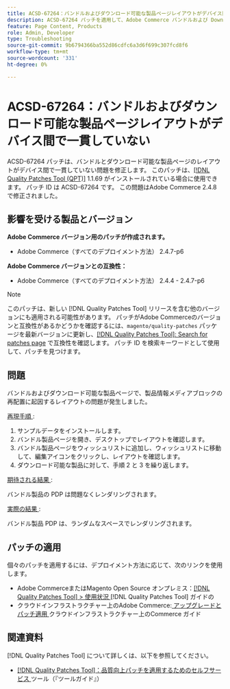 ```yaml
---
title: ACSD-67264：バンドルおよびダウンロード可能な製品ページレイアウトがデバイス間で一貫していない
description: ACSD-67264 パッチを適用して、Adobe Commerce バンドルおよび Downloadable pages experience layout issues due to rearrangement of the product info media block を修正してください。
feature: Page Content, Products
role: Admin, Developer
type: Troubleshooting
source-git-commit: 9b6794366ba552d86cdfc6a3d6f699c307fcd8f6
workflow-type: tm+mt
source-wordcount: '331'
ht-degree: 0%

---
```



# ACSD-67264：バンドルおよびダウンロード可能な製品ページレイアウトがデバイス間で一貫していない

ACSD-67264 パッチは、バンドルとダウンロード可能な製品ページのレイアウトがデバイス間で一貫していない問題を修正します。 このパッチは、[[!DNL Quality Patches Tool (QPT)]](/help/tools/quality-patches-tool/quality-patches-tool-to-self-serve-quality-patches.md) 1.1.69 がインストールされている場合に使用できます。 パッチ ID は ACSD-67264 です。 この問題はAdobe Commerce 2.4.8 で修正されました。

## 影響を受ける製品とバージョン

**Adobe Commerce バージョン用のパッチが作成されます。**

* Adobe Commerce（すべてのデプロイメント方法） 2.4.7-p6

**Adobe Commerce バージョンとの互換性：**

* Adobe Commerce（すべてのデプロイメント方法） 2.4.4 - 2.4.7-p6

>[!NOTE]
>
>このパッチは、新しい [!DNL Quality Patches Tool] リリースを含む他のバージョンにも適用される可能性があります。 パッチがAdobe Commerceのバージョンと互換性があるかどうかを確認するには、`magento/quality-patches` パッケージを最新バージョンに更新し、[[!DNL Quality Patches Tool]: Search for patches page](https://experienceleague.adobe.com/tools/commerce-quality-patches/index.html) で互換性を確認します。 パッチ ID を検索キーワードとして使用して、パッチを見つけます。

## 問題

バンドルおよびダウンロード可能な製品ページで、製品情報メディアブロックの再配置に起因するレイアウトの問題が発生しました。

<u> 再現手順 </u>:

1. サンプルデータをインストールします。
1. バンドル製品ページを開き、デスクトップでレイアウトを確認します。
1. バンドル製品ページをウィッシュリストに追加し、ウィッシュリストに移動して、編集アイコンをクリックし、レイアウトを確認します。
1. ダウンロード可能な製品に対して、手順 2 と 3 を繰り返します。

<u> 期待される結果 </u>:

バンドル製品の PDP は問題なくレンダリングされます。

<u> 実際の結果 </u>:

バンドル製品 PDP は、ランダムなスペースでレンダリングされます。

## パッチの適用

個々のパッチを適用するには、デプロイメント方法に応じて、次のリンクを使用します。

* Adobe CommerceまたはMagento Open Source オンプレミス：[[!DNL Quality Patches Tool] > 使用状況 ](/help/tools/quality-patches-tool/usage.md) [!DNL Quality Patches Tool] ガイドの
* クラウドインフラストラクチャー上のAdobe Commerce:[ アップグレードとパッチ適用 ](https://experienceleague.adobe.com/docs/commerce-cloud-service/user-guide/develop/upgrade/apply-patches.html) クラウドインフラストラクチャー上のCommerce ガイド

## 関連資料

[!DNL Quality Patches Tool] について詳しくは、以下を参照してください。

* [[!DNL Quality Patches Tool]：品質向上パッチを適用するためのセルフサービス ](/help/tools/quality-patches-tool/quality-patches-tool-to-self-serve-quality-patches.md) ツール（『ツールガイド』）
